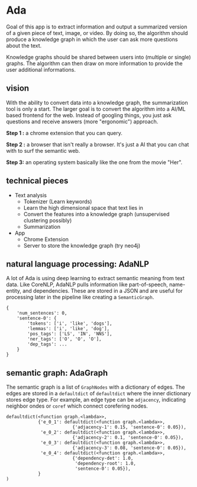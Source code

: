 # Ada

Goal of this app is to extract information and output a summarized version of a given piece of text, image, or video. By doing so, the algorithm should produce a knowledge graph in which the user can ask more questions about the text.

Knowledge graphs should be shared between users into (multiple or single) graphs. The algorithm can then draw on more information to provide the user additional informations.

## vision
With the ability to convert data into a knowledge graph, the summarization tool is only a start. The larger goal is to convert the algorithm into a AI/ML based frontend for the web. Instead of googling things, you just ask questions and receive answers (more "ergonomic") approach.

**Step 1 :** a chrome extension that you can query.

**Step 2 :** a browser that isn't really a browser. It's just a AI that you can chat with to surf the semantic web.

**Step 3:** an operating system basically like the one from the movie "Her".

## technical pieces
- Text analysis
	- Tokenizer (Learn keywords)
	- Learn the high dimensional space that text lies in
	- Convert the features into a knowledge graph (unsupervised clustering possibly)
	- Summarization
- App
	- Chrome Extension
	- Server to store the knowledge graph (try neo4j)

## natural language processing: AdaNLP
A lot of Ada is using deep learning to extract semantic meaning from text data. Like CoreNLP, AdaNLP pulls information like part-of-speech, name-entity, and dependencies. These are stored in a JSON and are useful for processing later in the pipeline like creating a `SemanticGraph`.

```
{
	'num_sentences': 0,
	'sentence-0': {
		'tokens': ['i', 'like', 'dogs'],
		'lemmas': ['i', 'like', 'dog'],
		'pos_tags': ['LS', 'IN', 'NNS'],
		'ner_tags': ['O', 'O', 'O'],
		'dep_tags': ...
	}
}
```

## semantic graph: AdaGraph
The semantic graph is a list of `GraphNodes` with a dictionary of edges. The edges are stored in a `defaultdict` of `defaultdict` where the inner dictionary stores edge type. For example, an edge type can be `adjacency`, indicating neighbor ondes or `coref` which connect corefering nodes.

```
defaultdict(<function graph.<lambda>>,
            {'e_0_1': defaultdict(<function graph.<lambda>>,
                         {'adjacency-1': 0.15, 'sentence-0': 0.05}),
             'e_0_2': defaultdict(<function graph.<lambda>>,
                         {'adjacency-2': 0.1, 'sentence-0': 0.05}),
             'e_0_3': defaultdict(<function graph.<lambda>>,
                         {'adjacency-3': 0.08, 'sentence-0': 0.05}),
             'e_0_4': defaultdict(<function graph.<lambda>>,
                         {'dependency-det': 1.0,
                          'dependency-root': 1.0,
                          'sentence-0': 0.05}),
       	    }
)
```
